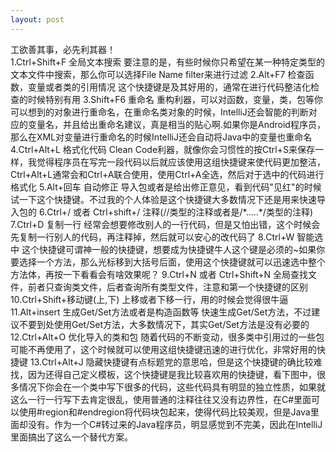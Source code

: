 ```yaml
---
layout: post
--- 
```

<div class="message">
工欲善其事，必先利其器！
</div> 
1.Ctrl+Shift+F  全局文本搜索
要注意的是，有些时候你只希望在某一种特定类型的文本文件中搜索，那么你可以选择File Name filter来进行过滤
2.Alt+F7 检查函数，变量或者类的引用情况
这个快捷键是及其好用的，通常在进行代码整洁化检查的时候特别有用
3.Shift+F6  重命名
重构利器，可以对函数，变量，类，包等你可以想到的对象进行重命名，在重命名类对象的时候，IntelliJ还会智能的判断对应的变量名，并且给出重命名建议，真是相当的贴心啊.如果你是Android程序员，那么在XML对变量进行重命名的时候IntelliJ还会自动将Java中的变量也重命名
4.Ctrl+Alt+L 格式化代码
Clean Code利器，就像你会习惯性的按Ctrl+S来保存一样，我觉得程序员在写完一段代码以后就应该使用这组快捷键来使代码更加整洁，Ctrl+Alt+L通常会和Ctrl+A联合使用，使用Ctrl+A全选，然后对于选中的代码进行格式化
5.Alt+回车 自动修正
导入包或者是给出修正意见，看到代码"见红"的时候试一下这个快捷键。不过我的个人体验是这个快捷键大多数情况下还是用来快速导入包的
6.Ctrl+/  或者 Ctrl+shift+/
注释(//类型的注释或者是/*.....*/类型的注释)
7.Ctrl+D 复制一行
经常会想要修改别人的一行代码，但是又怕出错，这个时候会先复制一行别人的代码，再注释掉，然后就可以安心的改代码了
8.Ctrl+W 智能选中
这个快捷键可谓神一般的快捷键，想要成为快捷键牛人这个键是必须的~如果你要选择一个方法，那么光标移到大括号后面，使用这个快捷键就可以迅速选中整个方法体，再按一下看看会有啥效果呢？
9.Ctrl+N 或者 Ctrl+Shift+N
全局查找文件，前者只查询类文件，后者查询所有类型文件，注意和第一个快捷键的区别
10.Ctrl+Shift+移动键(上,下)
上移或者下移一行，用的时候会觉得很牛逼
11.Alt+insert 生成Get/Set方法或者是构造函数等
快速生成Get/Set方法，不过建议不要到处使用Get/Set方法，大多数情况下，其实Get/Set方法是没有必要的
12.Ctrl+Alt+O  优化导入的类和包
随着代码的不断变动，很多类中引用过的一些包可能不再使用了，这个时候就可以使用这组快捷键迅速的进行优化，非常好用的快捷键
13.Ctrl+Alt+J
隐藏快捷键有点标题党的意思哈，但是这个快捷键的确比较难找，因为还得自己定义模板，这个快捷键是我比较喜欢用的快捷键，看下图中，很多情况下你会在一个类中写下很多的代码，这些代码具有明显的独立性质，如果就这么一行一行写下去肯定很乱，使用普通的注释往往又没有边界性，在C#里面可以使用#region和#endregion将代码块包起来，使得代码比较美观，但是Java里面却没有。作为一个C#转过来的Java程序员，明显感觉到不完美，因此在IntelliJ里面搞出了这么一个替代方案。
